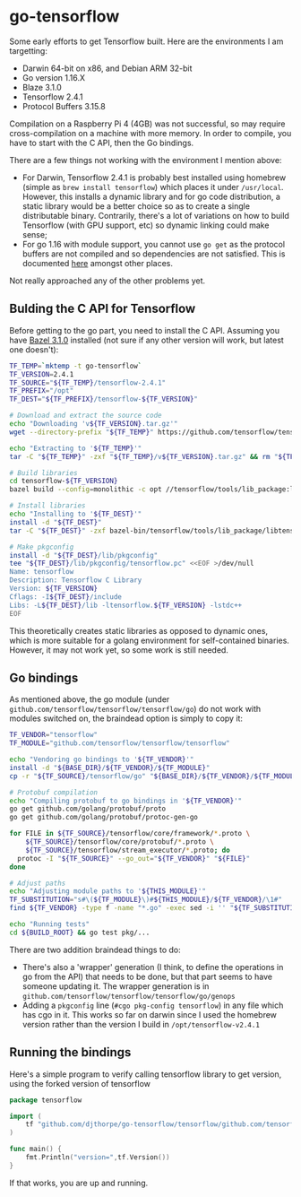 # go-tensorflow

Some early efforts to get Tensorflow built. Here are the environments I am targetting:

  * Darwin 64-bit on x86, and Debian ARM 32-bit
  * Go version 1.16.X
  * Blaze 3.1.0
  * Tensorflow 2.4.1
  * Protocol Buffers 3.15.8

Compilation on a Raspberry Pi 4 (4GB) was not successful, so may require cross-compilation
on a machine with more memory. In order to compile, you have to start with the C API, then
the Go bindings.

There are a few things not working with the environment I mention above:

  * For Darwin, Tensorflow 2.4.1 is probably best installed using homebrew
    (simple as `brew install tensorflow`) which places it under `/usr/local`. However, this
    installs a dynamic library and for go code distribution, a static library would
    be a better choice so as to create a single distributable binary. Contrarily, there's a lot
    of variations on how to build Tensorflow (with GPU support, etc) so dynamic linking could
    make sense;
  * For go 1.16 with module support, you cannot use `go get` as the protocol buffers are not 
    compiled and so dependencies are not satisfied. This is documented [here](https://github.com/tensorflow/tensorflow/issues/43847) amongst other places.

Not really approached any of the other problems yet.

## Bulding the C API for Tensorflow

Before getting to the go part, you need to install the C API. Assuming you have [Bazel 3.1.0](https://docs.bazel.build/versions/3.1.0/install.html) installed (not sure if any other version will work, but latest one doesn't):

```bash
TF_TEMP=`mktemp -t go-tensorflow`
TF_VERSION=2.4.1
TF_SOURCE="${TF_TEMP}/tensorflow-2.4.1"
TF_PREFIX="/opt"
TF_DEST="${TF_PREFIX}/tensorflow-${TF_VERSION}"

# Download and extract the source code
echo "Downloading 'v${TF_VERSION}.tar.gz'"
wget --directory-prefix "${TF_TEMP}" https://github.com/tensorflow/tensorflow/archive/refs/tags/v${TF_VERSION}.tar.gz

echo "Extracting to '${TF_TEMP}'"
tar -C "${TF_TEMP}" -zxf "${TF_TEMP}/v${TF_VERSION}.tar.gz" && rm "${TF_TEMP}/v${TF_VERSION}.tar.gz"

# Build libraries
cd tensorflow-${TF_VERSION}
bazel build --config=monolithic -c opt //tensorflow/tools/lib_package:libtensorflow

# Install libraries
echo "Installing to '${TF_DEST}'"
install -d "${TF_DEST}"
tar -C "${TF_DEST}" -zxf bazel-bin/tensorflow/tools/lib_package/libtensorflow.tar.gz

# Make pkgconfig
install -d "${TF_DEST}/lib/pkgconfig"
tee "${TF_DEST}/lib/pkgconfig/tensorflow.pc" <<EOF >/dev/null
Name: tensorflow
Description: Tensorflow C Library
Version: ${TF_VERSION}
Cflags: -I${TF_DEST}/include
Libs: -L${TF_DEST}/lib -ltensorflow.${TF_VERSION} -lstdc++
EOF
```

This theoretically creates static libraries as opposed to dynamic ones, which is more
suitable for a golang environment for self-contained binaries. However, it may not work
yet, so some work is still needed.

## Go bindings

As mentioned above, the go module (under `github.com/tensorflow/tensorflow/tensorflow/go`)
do not work with modules switched on, the braindead option is simply to copy it:

```bash
TF_VENDOR="tensorflow"
TF_MODULE="github.com/tensorflow/tensorflow/tensorflow"

echo "Vendoring go bindings to '${TF_VENDOR}'"
install -d "${BASE_DIR}/${TF_VENDOR}/${TF_MODULE}"
cp -r "${TF_SOURCE}/tensorflow/go" "${BASE_DIR}/${TF_VENDOR}/${TF_MODULE}"

# Protobuf compilation
echo "Compiling protobuf to go bindings in '${TF_VENDOR}'"
go get github.com/golang/protobuf/proto
go get github.com/golang/protobuf/protoc-gen-go

for FILE in ${TF_SOURCE}/tensorflow/core/framework/*.proto \
    ${TF_SOURCE}/tensorflow/core/protobuf/*.proto \
    ${TF_SOURCE}/tensorflow/stream_executor/*.proto; do
  protoc -I "${TF_SOURCE}" --go_out="${TF_VENDOR}" "${FILE}"
done

# Adjust paths
echo "Adjusting module paths to '${THIS_MODULE}'"
TF_SUBSTITUTION="s#\(${TF_MODULE}\)#${THIS_MODULE}/${TF_VENDOR}/\1#"
find ${TF_VENDOR} -type f -name "*.go" -exec sed -i '' "${TF_SUBSTITUTION}" {} \;

echo "Running tests"
cd ${BUILD_ROOT} && go test pkg/...
```

There are two addition braindead things to do:

  * There's also a 'wrapper' generation (I think, to define the operations in go from
    the API) that needs to be done, but that part seems to have someone updating it.
    The wrapper generation is in `github.com/tensorflow/tensorflow/tensorflow/go/genops`
  * Adding a `pkgconfig` line (`#cgo pkg-config tensorflow`) in any file which has
    cgo in it. This works so far on darwin since I used the homebrew version rather than
    the version I build in `/opt/tensorflow-v2.4.1`

## Running the bindings

Here's a simple program to verify calling tensorflow library to get version, using the
forked version of tensorflow

```go
package tensorflow

import (
	tf "github.com/djthorpe/go-tensorflow/tensorflow/github.com/tensorflow/tensorflow/tensorflow/go"
)

func main() {
	fmt.Println("version=",tf.Version())
}
```

If that works, you are up and running.
